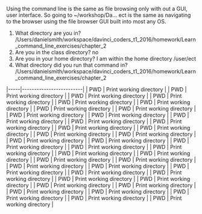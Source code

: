 Using the command line is the same as file browsing only with out a GUI, user interface. So going to ~/workshop/Da... ect
is the same as navigating to the browser using the file browser GUI built into most any OS.

1) What directory are you in?
/Users/danielsmith/workspace/davinci_coders_t1_2016/homework/Learn_command_line_exercises/chapter_2
2) Are you in the class directory?
no
3) Are you in your home directory?
I am within the home directory /user/ect
4) What directory did you run that command in?
/Users/danielsmith/workspace/davinci_coders_t1_2016/homework/Learn_command_line_exercises/chapter_2

|-----|-------------------------|
| PWD | Print working directory |
| PWD | Print working directory |
| PWD | Print working directory |
| PWD | Print working directory |
| PWD | Print working directory |
| PWD | Print working directory |
| PWD | Print working directory |
| PWD | Print working directory |
| PWD | Print working directory |
| PWD | Print working directory |
| PWD | Print working directory |
| PWD | Print working directory |
| PWD | Print working directory |
| PWD | Print working directory |
| PWD | Print working directory |
| PWD | Print working directory |
| PWD | Print working directory |
| PWD | Print working directory |
| PWD | Print working directory |
| PWD | Print working directory |
| PWD | Print working directory |
| PWD | Print working directory |
| PWD | Print working directory |
| PWD | Print working directory |
| PWD | Print working directory |
| PWD | Print working directory |
| PWD | Print working directory |
| PWD | Print working directory |
| PWD | Print working directory |
| PWD | Print working directory |
| PWD | Print working directory |
| PWD | Print working directory |
| PWD | Print working directory |
| PWD | Print working directory |
| PWD | Print working directory |
| PWD | Print working directory |
| PWD | Print working directory |
| PWD | Print working directory |
| PWD | Print working directory |
| PWD | Print working directory |



